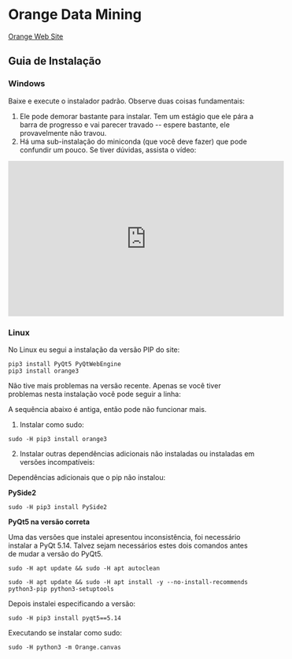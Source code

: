 # Orange Data Mining

[Orange Web Site](https://orangedatamining.com/)

## Guia de Instalação

### Windows

Baixe e execute o instalador padrão. Observe duas coisas fundamentais:
1. Ele pode demorar bastante para instalar. Tem um estágio que ele pára a barra de progresso e vai parecer travado -- espere bastante, ele provavelmente não travou.
2. Há uma sub-instalação do miniconda (que você deve fazer) que pode confundir um pouco. Se tiver dúvidas, assista o vídeo:

<iframe width="560" height="315" src="https://www.youtube.com/embed/24uz-Qidu_s" title="YouTube video player" frameborder="0" allow="accelerometer; autoplay; clipboard-write; encrypted-media; gyroscope; picture-in-picture; web-share" allowfullscreen></iframe>

### Linux

No Linux eu segui a instalação da versão PIP do site:

~~~
pip3 install PyQt5 PyQtWebEngine
pip3 install orange3
~~~

Não tive mais problemas na versão recente. Apenas se você tiver problemas nesta instalação você pode seguir a linha:

A sequência abaixo é antiga, então pode não funcionar mais.

1. Instalar como sudo:

~~~
sudo -H pip3 install orange3
~~~

2. Instalar outras dependências adicionais não instaladas ou instaladas em versões incompatíveis:

Dependências adicionais que o pip não instalou:

**PySide2**

~~~
sudo -H pip3 install PySide2
~~~

**PyQt5 na versão correta**

Uma das versões que instalei apresentou inconsistência, foi necessário instalar a PyQt 5.14. Talvez sejam necessários estes dois comandos antes de mudar a versão do PyQt5.

~~~
sudo -H apt update && sudo -H apt autoclean

sudo -H apt update && sudo -H apt install -y --no-install-recommends python3-pip python3-setuptools
~~~

Depois instalei especificando a versão:

~~~
sudo -H pip3 install pyqt5==5.14
~~~

Executando se instalar como sudo:
~~~
sudo -H python3 -m Orange.canvas
~~~